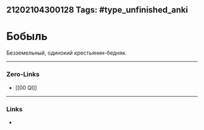 21202104300128
Tags: #type_unfinished_anki 
---
# Бобыль

<div>Безземельный, одинокий крестьянин-бедняк.</div>

---
### Zero-Links
- [[00 QI]]
---
### Links
-